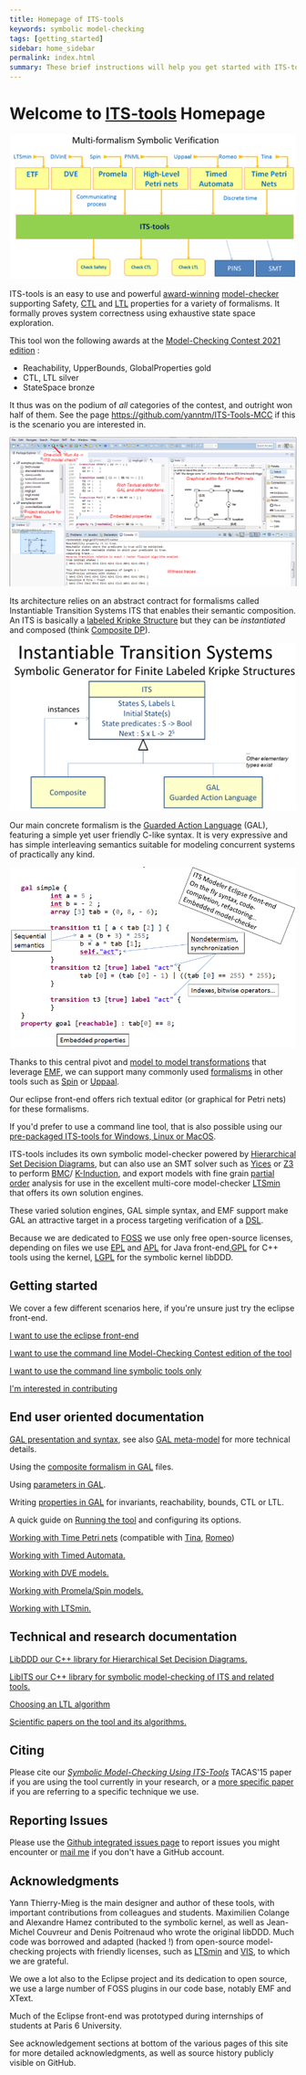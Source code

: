 ```yaml
---
title: Homepage of ITS-tools
keywords: symbolic model-checking
tags: [getting_started]
sidebar: home_sidebar
permalink: index.html
summary: These brief instructions will help you get started with ITS-tools. The other topics in this help provide additional information use sidebars to navigate.
---
```


# Welcome to [ITS-tools](itstools.md) Homepage

![ITS pivot](images/pivot.png)

ITS-tools is an easy to use and powerful [award-winning](http://mcc.lip6.fr/results.php) [model-checker](https://en.wikipedia.org/wiki/Model_checking) supporting Safety, 
[CTL](https://en.wikipedia.org/wiki/Computation_tree_logic) and [LTL](https://en.wikipedia.org/wiki/Linear_temporal_logic) 
properties for a variety of formalisms. It formally proves system correctness using exhaustive state space exploration.

This tool  won the following awards at the [Model-Checking Contest 2021 edition](https://mcc.lip6.fr/2021/) :

 * Reachability, UpperBounds, GlobalProperties gold 
 * CTL, LTL silver
 * StateSpace bronze 
 
It thus was on the podium of *all* categories of the contest, and outright won half of them. See the page https://github.com/yanntm/ITS-Tools-MCC if this is the scenario you are interested in.

![Screenshot : eclipse](images/screenMain.png)

Its architecture relies on an abstract contract for formalisms called Instantiable Transition Systems ITS that enables their semantic composition. An ITS is basically a [labeled Kripke Structure](https://en.wikipedia.org/wiki/Kripke_structure) but they can be _instantiated_ and composed (think [Composite DP](https://en.wikipedia.org/wiki/Composite_pattern)).

![composite DP](images/dpcomp.png)

Our main concrete formalism is the [Guarded Action Language](gal.md) (GAL), featuring a simple yet user friendly C-like syntax.
It is very expressive and has simple interleaving semantics suitable for modeling concurrent systems of practically any kind.

![a simple gal example](images/simplegal.png)

Thanks to this central pivot and [model to model transformations](https://en.wikipedia.org/wiki/Model_transformation) that leverage [EMF](https://www.eclipse.org/modeling/emf/), we can support many commonly used [formalisms](formalisms.md) in other tools such as [Spin](http://spinroot.com) or [Uppaal](http://www.uppaal.org/). 

Our eclipse front-end offers rich textual editor (or graphical for Petri nets) for these formalisms.

If you'd prefer to use a command line tool, that is also possible using our
[pre-packaged ITS-tools for Windows, Linux or MacOS](https://yanntm.github.io/ITS-commandline/index.html).   

ITS-tools includes its own symbolic model-checker powered by [Hierarchical Set Decision Diagrams](libddd.md), 
but can also use an SMT solver such as [Yices](http://yices.csl.sri.com/) or [Z3](https://github.com/Z3Prover/z3) to perform 
[BMC](https://www.google.com/search?q=An+Analysis+of+SAT-based+Model+Checking+Techniques+in+an+industrial)/
[K-Induction](https://www.google.com/search?q=Checking+safety+properties+using+induction+and+a+SAT-solver), and export models with fine grain [partial order](https://en.wikipedia.org/wiki/Partial_order_reduction) analysis for use in the excellent multi-core  model-checker [LTSmin](http://fmt.cs.utwente.nl/tools/ltsmin/) that offers its own solution engines.

These varied solution engines, GAL simple syntax, and EMF support make GAL an attractive target in a process targeting verification of a [DSL](https://en.wikipedia.org/wiki/Domain-specific_language). 

Because we are dedicated to [FOSS](https://www.gnu.org/philosophy/open-source-misses-the-point.en.html) we use only free open-source  licenses, 
depending on files we use [EPL](https://www.eclipse.org/legal/epl-v10.html) and [APL](https://www.apache.org/licenses/LICENSE-2.0) for Java front-end,[GPL](https://www.gnu.org/licenses/gpl-3.0.en.html) for C++ tools using the kernel, [LGPL](https://www.gnu.org/licenses/lgpl-3.0.en.html) for the symbolic kernel libDDD.


## Getting started 

We cover a few different scenarios here, if you're unsure just try the eclipse front-end.

[I want to use the eclipse front-end](eclipsestart.md)

[I want to use the command line Model-Checking Contest edition of the tool]()

[I want to use the command line symbolic tools only](https://github.com/yanntm/ITS-Tools-MCC)

[I'm interested in contributing](repository.md)

## End user oriented documentation

[GAL presentation and syntax](gal.md), see also [GAL meta-model](galmm.md) for more technical details.

Using the [composite formalism in GAL](cgal.md) files.

Using [parameters in GAL](pgal.md).

Writing [properties in GAL](properties.md) for invariants, reachability, bounds, CTL or LTL.

A quick guide on [Running the tool](running.md) and configuring its options.

[Working with Time Petri nets](tpn.md) (compatible with [Tina](http://projects.laas.fr/tina/), [Romeo](http://romeo.rts-software.org/))

[Working with Timed Automata.](ta.md)

[Working with DVE models.](dve.md)

[Working with Promela/Spin models.](promela.md)

[Working with LTSmin.](ltsmin.md)

## Technical and research documentation

[LibDDD our C++ library for Hierarchical Set Decision Diagrams.](libddd.md)

[LibITS our C++ library for symbolic model-checking of ITS and related tools.](libits.md)

[Choosing an LTL algorithm](ltl_bench.md)

[Scientific papers on the tool and its algorithms.](bib.md)

## Citing

Please cite our [_Symbolic Model-Checking Using ITS-Tools_](https://link.springer.com/chapter/10.1007/978-3-662-46681-0_20) TACAS'15 paper if you are using the tool currently in your research, or a [more specific paper](bib.md) if you are referring to a specific technique we use. 

## Reporting Issues

Please use the [Github integrated issues page](https://github.com/lip6/ITSTools/issues) to report issues you might encounter or [mail me](yann.thierry-mieg@lip6.fr) if you don't have a GitHub account.

## Acknowledgments

Yann Thierry-Mieg is the main designer and author of these tools, with important contributions from colleagues and students. 
Maximilien Colange and Alexandre Hamez contributed to the symbolic kernel, as well as Jean-Michel Couvreur and Denis Poitrenaud who wrote the original libDDD. 
Much code was borrowed and adapted (hacked !) from open-source model-checking projects with friendly licenses, such as
 [LTSmin](http://fmt.cs.utwente.nl/tools/ltsmin/) and [VIS](http://vlsi.colorado.edu/~vis/), to which we are grateful.

We owe a lot also to the Eclipse project and its dedication to open source, we use a large number of FOSS plugins in our code base, notably EMF and XText.  

Much of the Eclipse front-end was prototyped during internships of students at Paris 6 University.

See acknowledgement sections at bottom of the various pages of this site for more detailed acknowledgments, as well as source history publicly visible on GitHub. 
